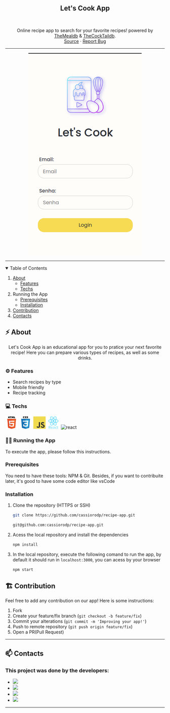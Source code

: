   <h2 align="center">Let's Cook App</h2>

  <br/>

  <p align="center">
    Online recipe app to search for your favorite recipes! powered by <a href="https://www.themealdb.com/" target="_blank">TheMealdb</a> & <a href="https://www.thecocktaildb.com/" target="_blank">TheCockTaildb</a>.
    <br />
    <a href="https://cassiorodp.github.io/recipe-app/" target="_blank">Source</a>
    ·
    <a href="https://github.com/cassiorodp/recipe-app/issues" target="_blank">Report Bug</a>
  </p>
</p>

---

<p align='center'>
  <img src='./src/images/landing_page.png' alt='landing-page'/>
</p>

---

<details open="open">
  <summary><h2">Table of Contents</h2></summary>
  <ol>
    <li>
      <a href="#about">About</a>
      <ul>
        <li><a href="#features">Features</a></li>
        <li><a href="#techs">Techs</a></li>
      </ul>
    </li>
    <li>
      <span>Running the App</span>
      <ul>
        <li><a href="#prerequisites">Prerequisites</a></li>
        <li><a href="#installation">Installation</a></li>
      </ul>
    </li>
    <li><a href="#contribution">Contribution</a></li>
    <li><a href="#contacts">Contacts</a></li>
  </ol>
</details>

<h2 id="about">⚡ About</h2> 
<p align="center">
Let's Cook App is an educational app for you to pratice your next favorite recipe! 
Here you can prepare various types of recipes, as well as some drinks. 
</p>

<h3 id="features">⚙ Features</h3>

- Search recipes by type
- Mobile friendly
- Recipe tracking

<h3 id="techs">💻 Techs</h3>
  
<div>
  <img src="https://raw.githubusercontent.com/devicons/devicon/master/icons/html5/html5-original-wordmark.svg" alt="html5" width="40" height="40"/> 
  <img src="https://raw.githubusercontent.com/devicons/devicon/master/icons/css3/css3-original-wordmark.svg" alt="css3" width="40" height="40"/>
  <img src="https://raw.githubusercontent.com/devicons/devicon/master/icons/javascript/javascript-original.svg" alt="javascript" width="40" height="40"/>
  <img src="https://raw.githubusercontent.com/devicons/devicon/master/icons/react/react-original-wordmark.svg" alt="react" width="40" height="40"/>
  <img src="https://cdn.jsdelivr.net/gh/devicons/devicon/icons/redux/redux-original.svg" alt="react" width="40" height="40"/> 
</div>

<h3>👨‍💻 Running the App</h3>

To execute the app, please follow this instructions.

<h3 id="prerequisites">Prerequisites</h3>

You need to have these tools: NPM & Git.
Besides, if you want to contribuite later, it's good to have some code editor like vsCode

<h3 id="installation">Installation</h3>

1. Clone the repository (HTTPS or SSH)
   ```sh
   git clone https://github.com/cassiorodp/recipe-app.git
   ```
    
   ```sh
   git@github.com:cassiorodp/recipe-app.git
   ```

2. Acess the local repository and install the dependencies

   ```sh
   npm install
   ```
   
3. In the local repository, execute the following comand to run the app, by default it should run in `localhost:3000`, you can acess by your browser

   ```sh
   npm start
   ```

<h2 id="contribution">🏗 Contribution</h2>

Feel free to add any contribution on our app! Here is some instructions:
    
1. Fork
2. Create your feature/fix branch (`git checkout -b feature/fix`)
3. Commit your alterations (`git commit -m 'Improving your app!'`)
4. Push to remote repository (`git push origin feature/fix`)
5. Open a PR(Pull Request)

---

<h2 id="contacts">📫 Contacts</h2>
    
<h3>This project was done by the developers:</h3>
<ul>
    <li>
      <a href="https://github.com/cassiorodp" target="_blank">
        <img src="https://img.shields.io/badge/-Cassio_Pereira-black?style=flat&logo=Github&logoColor=white">
      </a>
    </li>
    <li>
      <a href="https://github.com/pedrotrasfereti" target="_blank">
        <img src="https://img.shields.io/badge/-Pedro_Trasfereti-black?style=flat&logo=Github&logoColor=white">
      </a>
    </li>
    <li>
      <a href="https://github.com/junglejf" target="_blank">
        <img src="https://img.shields.io/badge/-Felipe_Chagas-black?style=flat&logo=Github&logoColor=white">
      </a>
    </li>
    <li>
      <a href="https://github.com/Manoo-vala" target="_blank">
        <img src="https://img.shields.io/badge/-Emanoel_Ribeiro-black?style=flat&logo=Github&logoColor=white">
      </a>
    </li>
</ul>

---